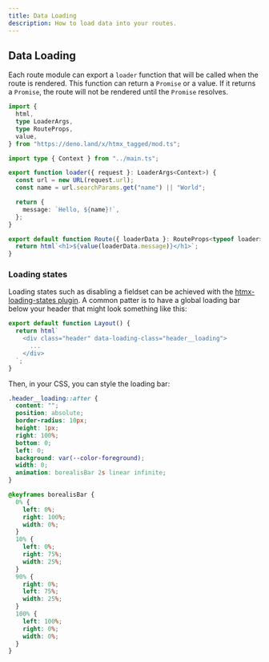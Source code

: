 ```yaml
---
title: Data Loading
description: How to load data into your routes.
---
```


## Data Loading

Each route module can export a `loader` function that will be called when the
route is rendered. This function can return a `Promise` or a value. If it
returns a `Promise`, the route will not be rendered until the `Promise`
resolves.

```typescript
import {
  html,
  type LoaderArgs,
  type RouteProps,
  value,
} from "https://deno.land/x/htmx_tagged/mod.ts";

import type { Context } from "../main.ts";

export function loader({ request }: LoaderArgs<Context>) {
  const url = new URL(request.url);
  const name = url.searchParams.get("name") || "World";

  return {
    message: `Hello, ${name}!`,
  };
}

export default function Route({ loaderData }: RouteProps<typeof loader>) {
  return html`<h1>${value(loaderData.message)}</h1>`;
}
```

### Loading states

Loading states such as disabling a fieldset can be achieved with the
[htmx-loading-states plugin](https://htmx.org/extensions/loading-states/). A
common patter is to have a global loading bar below your header that might look
something like this:

```typescript
export default function Layout() {
  return html`
    <div class="header" data-loading-class="header__loading">
      ...
    </div>
  `;
}
```

Then, in your CSS, you can style the loading bar:

```css
.header__loading::after {
  content: "";
  position: absolute;
  border-radius: 10px;
  height: 1px;
  right: 100%;
  bottom: 0;
  left: 0;
  background: var(--color-foreground);
  width: 0;
  animation: borealisBar 2s linear infinite;
}

@keyframes borealisBar {
  0% {
    left: 0%;
    right: 100%;
    width: 0%;
  }
  10% {
    left: 0%;
    right: 75%;
    width: 25%;
  }
  90% {
    right: 0%;
    left: 75%;
    width: 25%;
  }
  100% {
    left: 100%;
    right: 0%;
    width: 0%;
  }
}
```
